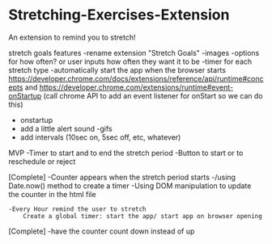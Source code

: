 # Stretching-Exercises-Extension

An extension to remind you to stretch!



stretch goals features 
-rename extension "Stretch Goals"
-images 
-options for how often? or user inputs how often they want it to be
-timer for each stretch type 
-automatically start the app when the browser starts https://developer.chrome.com/docs/extensions/reference/api/runtime#concepts and https://developer.chrome.com/extensions/runtime#event-onStartup (call chrome API to add an event listener for onStart so we can do this)
- onstartup 
- add a little alert sound
-gifs 
- add intervals (10sec on, 5sec off, etc, whatever)

MVP
-Timer to start and to end the stretch period
    -Button to start or to reschedule or reject

[Complete] -Counter appears when the stretch period starts
        -/using Date.now() method to create a timer
        -Using DOM manipulation to update the counter in the html file 

        
    -Every Hour remind the user to stretch 
        Create a global timer: start the app/ start app on browser opening 

[Complete] -have the counter count down instead of up
